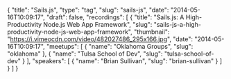{
  "title": "Sails.js",
  "type": "tag",
  "slug": "sails-js",
  "date": "2014-05-16T10:09:17",
  "draft": false,
  "recordings": [
    {
      "title": "Sails.js: A High-Productivity Node.js Web App Framework",
      "slug": "sails-js-a-high-productivity-node-js-web-app-framework",
      "thumbnail": "https://i.vimeocdn.com/video/482027486_295x166.jpg",
      "date": "2014-05-16T10:09:17",
      "meetups": [
        {
          "name": "Oklahoma Groups",
          "slug": "oklahoma"
        },
        {
          "name": "Tulsa School of Dev",
          "slug": "tulsa-school-of-dev"
        }
      ],
      "speakers": [
        {
          "name": "Brian Sullivan",
          "slug": "brian-sullivan"
        }
      ]
    }
  ]
}